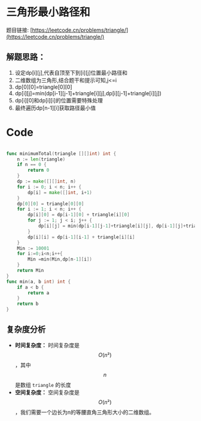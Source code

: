 # 三角形最小路径和


题目链接: [https://leetcode.cn/problems/triangle/](https://leetcode.cn/problems/triangle/)

## 解题思路：

1. 设定dp[i][j],代表自顶至下到[i][j]位置最小路径和
2. 二维数组为三角形,结合题干和提示可知,j<=i
3. dp[0][0]=triangle[0][0]
4. dp[i][j]=min(dp[i-1][j-1]+triangle[i][j],dp[i][j-1]+triangle[i][j])
5. dp[i][0]和dp[i][i]的位置需要特殊处理
6. 最终遍历dp[n-1][i]获取路径最小值

# Code
```Go []

func minimumTotal(triangle [][]int) int {
    n := len(triangle)
    if n == 0 {
        return 0
    }
    dp := make([][]int, n)
    for i := 0; i < n; i++ {
        dp[i] = make([]int, i+1)
    }
    dp[0][0] = triangle[0][0]
    for i := 1; i < n; i++ {
        dp[i][0] = dp[i-1][0] + triangle[i][0]
        for j := 1; j < i; j++ {
            dp[i][j] = min(dp[i-1][j-1]+triangle[i][j], dp[i-1][j]+triangle[i][j])
        }
        dp[i][i] = dp[i-1][i-1] + triangle[i][i]
    }
    Min := 10001
    for i:=0;i<n;i++{
        Min =min(Min,dp[n-1][i])
    }
    return Min
}
func min(a, b int) int {
    if a < b {
        return a
    }
    return b
}
```

## 复杂度分析

- **时间复杂度：** 时间复杂度是 $$O(n²)$$，其中 $$n$$ 是数组 `triangle` 的长度
- **空间复杂度：** 空间复杂度是 $$O(n²)$$，我们需要一个边长为n的等腰直角三角形大小的二维数组。
